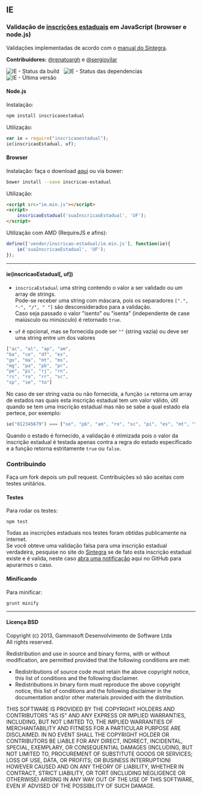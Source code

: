 ## IE 
### Validação de [inscrições estaduais](http://pt.wikipedia.org/wiki/Inscri%C3%A7%C3%A3o_Estadual "Inscrição Estadual no Wikipedia") em JavaScript (browser e node.js)
Validações implementadas de acordo com o [manual do Sintegra](http://www.sintegra.gov.br/insc_est.html).  

**Contribuidores:** [@renatoargh](http://www.github.com/renatoargh "Renato Gama") e [@sergiovilar](http://www.github.com/sergiovilar "Sérgio Vilar")

![IE - Status da build](https://travis-ci.org/gammasoft/ie.png) &nbsp; ![IE - Status das dependencias](https://gemnasium.com/gammasoft/ie.png) &nbsp; ![IE - Última versão](https://badge.fury.io/js/inscricaoestadual.png)

#### Node.js 

Instalação:
```bash
npm install inscricaoestadual
```
Utilização:

```javascript
var ie = require("inscricaoestadual");
ie(inscricaoEstadual, uf);
```    
#### Browser

Instalação: faça o download [aqui](https://github.com/gammasoft/ie/releases/tag/v0.0.1) ou via bower:

```bash
bower install --save inscricao-estadual
```

Utilização:
```html
<script src="ie.min.js"></script>
<script>
    inscricaoEstadual('suaInscricaoEstadual', 'UF');
</script>
```

Utilização com AMD (RequireJS e afins):

```javascript
define(['vendor/inscricao-estadual/ie.min.js'], function(ie){
    ie('suaInscricaoEstadual', 'UF');
});
```

-----------------------------------------

#### ie(inscricaoEstadual[, uf])
 - `inscricaEstadual` uma string contendo o valor a ser validado ou um array de strings.  
 Pode-se receber uma string com máscara, pois os separadores `[".", "-", "/", " "]` são desconsiderados para a validação.  
 Caso seja passado o valor "isento" ou "isenta" (independente de case maiúsculo ou minúsculo) é retornado `true`.

 - `uf` é opcional, mas se fornecida pode ser `""` (string vazia) ou deve ser uma string entre um dos valores  

```javascript
["ac", "al", "ap", "am", 
"ba", "ce", "df", "es",
"go", "ma", "mt", "ms",
"mg", "pa", "pb", "pr",
"pe", "pi", "rj", "rn",
"rs", "ro", "rr", "sc",
"sp", "se", "to"]
```       
 No caso de ser string vazia ou não fornecida, a função `ie` retorna um array de estados nas quais esta inscrição estadual tem um valor válido, útil quando se tem uma inscrição estadual mas não se sabe a qual estado ela pertece, por exemplo:  
```javascript
ie("012345679") === ["se", "pb", "am", "ro", "sc", "pi", "es", "mt", "to"];
``` 
 Quando o estado é fornecido, a validação é otimizada pois o valor da inscrição estadual é testada apenas contra a regra do estado especificado e a função retorna estritamente `true` ou `false`.

### Contribuindo

Faça um fork depois um pull request. Contribuições só são aceitas com testes unitários.

#### Testes

Para rodar os testes:

    npm test

Todas as inscrições estaduais nos testes foram obtidas publicamente na internet.  
Se você obteve uma validação falsa para uma inscrição estadual verdadeira, pesquise no site do [Sintegra](http://www.sintegra.gov.br/ "Sintegra") se de fato esta inscrição estadual existe e é valida, neste caso [abra uma notificação](https://github.com/gammasoft/ie/issues/new) aqui no GitHub para apurarmos o caso. 

#### Minificando

Para minificar:

	grunt minify

-----------------------------------------

#### Licença BSD

Copyright (c) 2013, Gammasoft Desenvolvimento de Software Ltda  
All rights reserved.

Redistribution and use in source and binary forms, with or without modification, are permitted provided that the following conditions are met:

- Redistributions of source code must retain the above copyright notice, this list of conditions and the following disclaimer. 
- Redistributions in binary form must reproduce the above copyright notice, this list of conditions and the following disclaimer in the documentation and/or other materials provided with the distribution. 

THIS SOFTWARE IS PROVIDED BY THE COPYRIGHT HOLDERS AND CONTRIBUTORS "AS IS" AND ANY EXPRESS OR IMPLIED WARRANTIES, INCLUDING, BUT NOT LIMITED TO, THE IMPLIED WARRANTIES OF MERCHANTABILITY AND FITNESS FOR A PARTICULAR PURPOSE ARE DISCLAIMED. IN NO EVENT SHALL THE COPYRIGHT HOLDER OR CONTRIBUTORS BE LIABLE FOR ANY DIRECT, INDIRECT, INCIDENTAL, SPECIAL, EXEMPLARY, OR CONSEQUENTIAL DAMAGES (INCLUDING, BUT NOT LIMITED TO, PROCUREMENT OF SUBSTITUTE GOODS OR SERVICES; LOSS OF USE, DATA, OR PROFITS; OR BUSINESS INTERRUPTION) HOWEVER CAUSED AND ON ANY THEORY OF LIABILITY, WHETHER IN CONTRACT, STRICT LIABILITY, OR TORT (INCLUDING NEGLIGENCE OR OTHERWISE) ARISING IN ANY WAY OUT OF THE USE OF THIS SOFTWARE, EVEN IF ADVISED OF THE POSSIBILITY OF SUCH DAMAGE.
